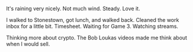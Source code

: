 It's raining very nicely. Not much wind. Steady. Love it.

I walked to Stonestown, got lunch, and walked back. Cleaned the work inbox for a little bit. Timesheet. Waiting for Game 3. Watching streams.

Thinking more about crypto. The Bob Loukas videos made me think about when I would sell.
